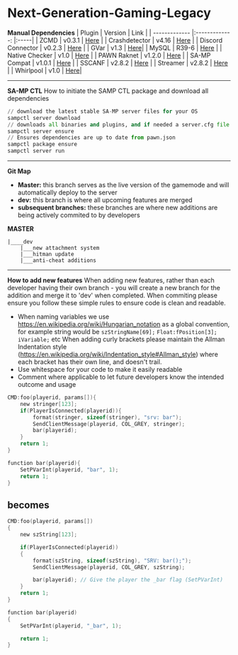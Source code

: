 
# Next-Generation-Gaming-Legacy

**Manual Dependencies**
| Plugin            | Version           | Link  |
| -------------     |:-------------:    |:-----|
| ZCMD              | v0.3.1            | [Here](https://pastebin.com/raw/SbJc7iXa) |
| Crashdetector     | v4.16             | [Here](https://github.com/Zeex/samp-plugin-crashdetect/releases/tag/v4.16) |
| Discord Connector | v0.2.3            | [Here](https://github.com/maddinat0r/samp-discord-connector/releases/tag/v0.2.3) |
| GVar              | v1.3              | [Here](https://github.com/samp-incognito/samp-gvar-plugin/releases/tag/v1.3)|
| MySQL             | R39-6             | [Here](https://github.com/pBlueG/SA-MP-MySQL/releases/tag/R39-6) |
| Native Checker    | v1.0              | [Here](https://forum.sa-mp.com/showthread.php?t=249226) |
| PAWN Raknet       | v1.2.0            | [Here](https://github.com/urShadow/Pawn.RakNet/releases/tag/1.2.0) |
| SA-MP Compat      | v1.0.1            | [Here](https://github.com/AGraber/samp-compat/releases/tag/1.0.1) |
| SSCANF            | v2.8.2            | [Here](https://github.com/maddinat0r/sscanf/releases/tag/v2.8.2) |
| Streamer          | v2.8.2            | [Here](https://github.com/samp-incognito/samp-streamer-plugin/releases/tag/v2.8.2) |
| Whirlpool         | v1.0              | [Here](https://github.com/Southclaws/samp-whirlpool/releases)|

---
**SA-MP CTL**
How to initiate the SAMP CTL package and download all dependencies
```python
// download the latest stable SA-MP server files for your OS
sampctl server download 
// downloads all binaries and plugins, and if needed a server.cfg file
sampctl server ensure 
// Ensures dependencies are up to date from pawn.json
sampctl package ensure 
sampctl server run
```
---
**Git Map**

* **Master:** this branch serves as the live version of the gamemode and will automatically deploy to the server
* **dev:** this branch is where all upcoming features are merged
* **subsequent branches:** these branches are where new additions are being actively commited to by developers


**MASTER**

    |____dev
        |___new attachment system
        |___hitman update
        |___anti-cheat additions
---
**How to add new features**
When adding new features, rather than each developer having their own branch - you will create a new branch for the addition and merge it to 'dev' when completed.
When commiting please ensure you follow these simple rules to ensure code is clean and readable.

 - When naming variables we use
   https://en.wikipedia.org/wiki/Hungarian_notation as a global
   convention, for example string would be `szStringName[69];`
   `Float:fPosition[3];` `iVariable;` etc When adding curly brackets please
   maintain the Allman Indentation style
   (https://en.wikipedia.org/wiki/Indentation_style#Allman_style) where
   each bracket has their own line, and doesn't trail.
 - Use whitespace for your code to make it easily readable
 - Comment where applicable to let future developers know the intended
   outcome and usage

```c
CMD:foo(playerid, params[]){
    new stringer[123];
    if(PlayerIsConnected(playerid)){
        format(stringer, sizeof(stringer), "srv: bar");
        SendClientMessage(playerid, COL_GREY, stringer);
        bar(playerid);
    }
    return 1;
}

function bar(playerid){
    SetPVarInt(playerid, "bar", 1);
    return 1;
}
```

## becomes

```c
CMD:foo(playerid, params[])
{
    new szString[123];

    if(PlayerIsConnected(playerid))
    {
        format(szString, sizeof(szString), "SRV: bar();");
        SendClientMessage(playerid, COL_GREY, szString);

        bar(playerid); // Give the player the _bar flag (SetPVarInt)
    }
    return 1;
}

function bar(playerid)
{
    SetPVarInt(playerid, "_bar", 1);

    return 1;
}

```
